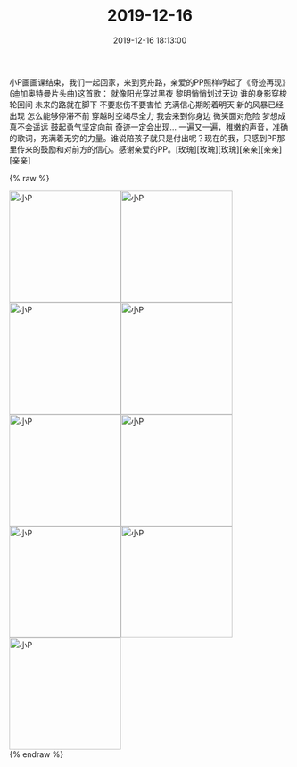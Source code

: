 ﻿---
title: "2019-12-16"
date: 2019-12-16 18:13:00
tags: 文字
categories: 妈妈
---
小P画画课结束，我们一起回家，来到竞舟路，亲爱的PP照样哼起了《奇迹再现》(迪加奥特曼片头曲)这首歌：
就像阳光穿过黑夜
黎明悄悄划过天边
谁的身影穿梭轮回间
未来的路就在脚下
不要悲伤不要害怕
充满信心期盼着明天
新的风暴已经出现
怎么能够停滞不前
穿越时空竭尽全力
我会来到你身边
微笑面对危险
梦想成真不会遥远
鼓起勇气坚定向前
奇迹一定会出现…
一遍又一遍，稚嫩的声音，准确的歌词，充满着无穷的力量。谁说陪孩子就只是付出呢？现在的我，只感到PP那里传来的鼓励和对前方的信心。感谢亲爱的PP。[玫瑰][玫瑰][玫瑰][亲亲][亲亲][亲亲]

{% raw %}
<div style="width:500 px">
<div style="float:left; width:100 px"><img src="/images/WeChat Image_20200212105452.jpg" width="200" alt="小P"></div>
<div style="float:left; width:100 px"><img src="/images/WeChat Image_20200212105503.jpg" width="200" alt="小P"></div>
<div style="float:left; width:100 px"><img src="/images/WeChat Image_20200212105512.jpg" width="200" alt="小P"></div>
<div style="float:left; width:100 px"><img src="/images/WeChat Image_20200212105521.jpg" width="200" alt="小P"></div>
<div style="float:left; width:100 px"><img src="/images/WeChat Image_20200212105529.jpg" width="200" alt="小P"></div>
<div style="float:left; width:100 px"><img src="/images/WeChat Image_20200212105538.jpg" width="200" alt="小P"></div>
<div style="float:left; width:100 px"><img src="/images/WeChat Image_20200212105547.jpg" width="200" alt="小P"></div>
<div style="float:left; width:100 px"><img src="/images/WeChat Image_20200212105556.jpg" width="200" alt="小P"></div>
<div style="float:left; width:100 px"><img src="/images/WeChat Image_20200212105606.jpg" width="200" alt="小P"></div>
<div style="clear:both"></div>
</div>
{% endraw %}